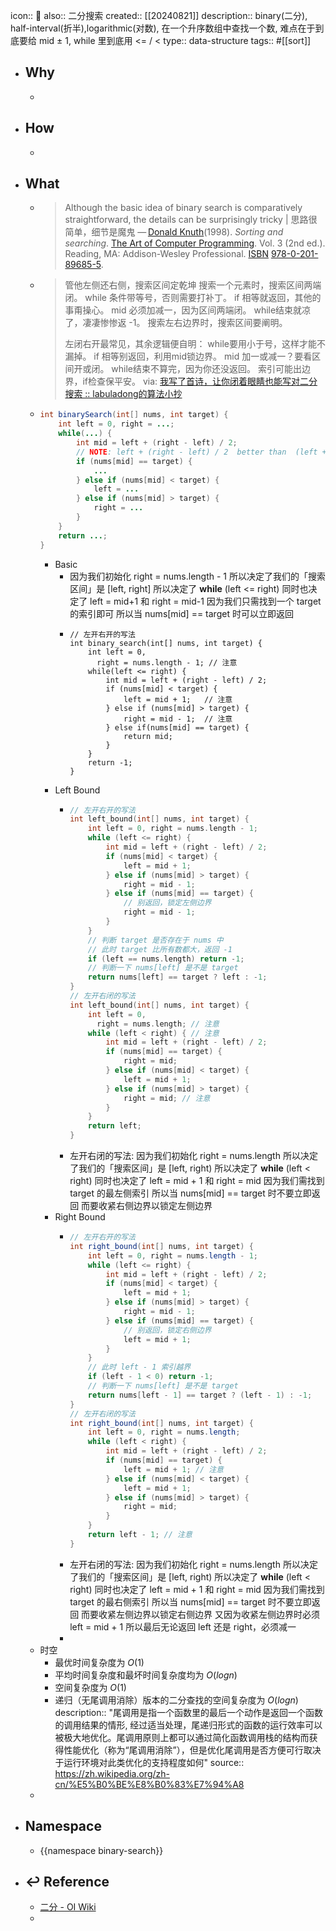 icon:: 📄
also:: 二分搜索
created:: [[20240821]]
description:: binary(二分), half-interval(折半),logarithmic(对数), 在一个升序数组中查找一个数, 难点在于到底要给 mid ± 1, while 里到底用  <= / <
type:: data-structure
tags:: #[[sort]]

- ## Why
  -
- ## How
  -
- ## What
  - >Although the basic idea of binary search is comparatively straightforward, the details can be surprisingly tricky | 思路很简单，细节是魔鬼
    — [Donald Knuth](https://en.wikipedia.org/wiki/Donald_Knuth)(1998). *Sorting and searching*. [The Art of Computer Programming](https://en.wikipedia.org/wiki/The_Art_of_Computer_Programming). Vol. 3 (2nd ed.). Reading, MA: Addison-Wesley Professional. [ISBN](https://en.wikipedia.org/wiki/ISBN_(identifier)) [978-0-201-89685-5](https://en.wikipedia.org/wiki/Special:BookSources/978-0-201-89685-5).
  - > 管他左侧还右侧，搜索区间定乾坤
    搜索一个元素时，搜索区间两端闭。
    while 条件带等号，否则需要打补丁。
    if 相等就返回，其他的事甭操心。
    mid 必须加减一，因为区间两端闭。
    while结束就凉了，凄凄惨惨返 -1。
    搜索左右边界时，搜索区间要阐明。
    >
    >左闭右开最常见，其余逻辑便自明：
    while要用小于号，这样才能不漏掉。
    if 相等别返回，利用mid锁边界。
    mid 加一或减一？要看区间开或闭。
    while结束不算完，因为你还没返回。
    索引可能出边界，if检查保平安。
    via: [我写了首诗，让你闭着眼睛也能写对二分搜索 :: labuladong的算法小抄](https://labuladong.github.io/algo/2/20/29/)
  - ```java
    int binarySearch(int[] nums, int target) {
        int left = 0, right = ...;
        while(...) {
            int mid = left + (right - left) / 2;
            // NOTE: left + (right - left) / 2  better than  (left + right) / 2
            if (nums[mid] == target) {
                ...
            } else if (nums[mid] < target) {
                left = ...
            } else if (nums[mid] > target) {
                right = ...
            }
        }
        return ...;
    }
    ```
    - Basic
      - 因为我们初始化 right = nums.length - 1
        所以决定了我们的「搜索区间」是 [left, right]
        所以决定了 **while** (left <= right)
        同时也决定了 left = mid+1 和 right = mid-1
        因为我们只需找到一个 target 的索引即可
        所以当 nums[mid] == target 时可以立即返回
      - ```
        // 左开右开的写法
        int binary_search(int[] nums, int target) {
            int left = 0,
              right = nums.length - 1; // 注意
            while(left <= right) {
                int mid = left + (right - left) / 2;
                if (nums[mid] < target) {
                    left = mid + 1;   // 注意
                } else if (nums[mid] > target) {
                    right = mid - 1;  // 注意
                } else if(nums[mid] == target) {
                    return mid;
                }
            }
            return -1;
        }
        ```
    - Left Bound
      - ```cpp
        // 左开右开的写法
        int left_bound(int[] nums, int target) {
            int left = 0, right = nums.length - 1;
            while (left <= right) {
                int mid = left + (right - left) / 2;
                if (nums[mid] < target) {
                    left = mid + 1;
                } else if (nums[mid] > target) {
                    right = mid - 1;
                } else if (nums[mid] == target) {
                    // 别返回，锁定左侧边界
                    right = mid - 1;
                }
            }
            // 判断 target 是否存在于 nums 中
            // 此时 target 比所有数都大，返回 -1
            if (left == nums.length) return -1;
            // 判断一下 nums[left] 是不是 target
            return nums[left] == target ? left : -1;
        }
        // 左开右闭的写法
        int left_bound(int[] nums, int target) {
            int left = 0,
              right = nums.length; // 注意
            while (left < right) { // 注意
                int mid = left + (right - left) / 2;
                if (nums[mid] == target) {
                    right = mid;
                } else if (nums[mid] < target) {
                    left = mid + 1;
                } else if (nums[mid] > target) {
                    right = mid; // 注意
                }
            }
            return left;
        }
        ```
      - 左开右闭的写法:
        因为我们初始化 right = nums.length
        所以决定了我们的「搜索区间」是 [left, right)
        所以决定了 **while** (left < right)
        同时也决定了 left = mid + 1 和 right = mid
        因为我们需找到 target 的最左侧索引
        所以当 nums[mid] == target 时不要立即返回
        而要收紧右侧边界以锁定左侧边界
    - Right Bound
      - ```java
        // 左开右开的写法
        int right_bound(int[] nums, int target) {
            int left = 0, right = nums.length - 1;
            while (left <= right) {
                int mid = left + (right - left) / 2;
                if (nums[mid] < target) {
                    left = mid + 1;
                } else if (nums[mid] > target) {
                    right = mid - 1;
                } else if (nums[mid] == target) {
                    // 别返回，锁定右侧边界
                    left = mid + 1;
                }
            }
            // 此时 left - 1 索引越界
            if (left - 1 < 0) return -1;
            // 判断一下 nums[left] 是不是 target
            return nums[left - 1] == target ? (left - 1) : -1;
        }
        // 左开右闭的写法
        int right_bound(int[] nums, int target) {
            int left = 0, right = nums.length;
            while (left < right) {
                int mid = left + (right - left) / 2;
                if (nums[mid] == target) {
                    left = mid + 1; // 注意
                } else if (nums[mid] < target) {
                    left = mid + 1;
                } else if (nums[mid] > target) {
                    right = mid;
                }
            }
            return left - 1; // 注意
        }
        ```
      - 左开右闭的写法:
        因为我们初始化 right = nums.length
        所以决定了我们的「搜索区间」是 [left, right)
        所以决定了 **while** (left < right)
        同时也决定了 left = mid + 1 和 right = mid
        因为我们需找到 target 的最右侧索引
        所以当 nums[mid] == target 时不要立即返回
        而要收紧左侧边界以锁定右侧边界
        又因为收紧左侧边界时必须 left = mid + 1
        所以最后无论返回 left 还是 right，必须减一
      -
  - 时空
    - 最优时间复杂度为 $O(1)$
    - 平均时间复杂度和最坏时间复杂度均为 $O(log n)$
    - 空间复杂度为 $O(1)$
    - 递归（无尾调用消除）版本的二分查找的空间复杂度为 $O(log n)$
      description:: "尾调用是指一个函数里的最后一个动作是返回一个函数的调用结果的情形, 经过适当处理，尾递归形式的函数的运行效率可以被极大地优化。尾调用原则上都可以通过简化函数调用栈的结构而获得性能优化（称为“尾调用消除”），但是优化尾调用是否方便可行取决于运行环境对此类优化的支持程度如何"
      source:: https://zh.wikipedia.org/zh-cn/%E5%B0%BE%E8%B0%83%E7%94%A8
  -
- ## Namespace
  - {{namespace binary-search}}
- ## ↩ Reference
  - [二分 - OI Wiki](https://oi-wiki.org/basic/binary/)
  -